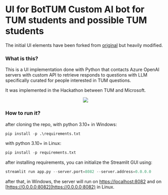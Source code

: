 # UI for BotTUM Custom AI bot for TUM students and possible TUM students

The initial UI elements have been forked from [original](https://github.com/MG-Microsoft/CustomChatGPT) but heavily modified.

### What is this?
This is a UI implementation done with Python that contacts Azure OpenAI servers with custom API to retrieve responds to questions with LLM specifically curated for people interested in TUM questions.

It was implemented in the Hackathon between TUM and Microsoft.

<p align="center">
  <img src="resources for Sample_Screenshot.png">
</p>

### How to run it?

after cloning the repo,
with python 3.10+ in Windows:
```python
pip install -p .\requirements.txt
```
with python 3.10+ in Linux:
```python
pip install -p requirements.txt
```
after installing requirements, you can initialize the Streamlit GUI using:
```python
streamlit run app.py --server.port=8082 --server.address=0.0.0.0
```
after that, in Windows, the server will run on [https://localhost:8082](https://localhost:8082) and on [https://0.0.0.0:8082](https://0.0.0.0:8082) in Linux.
